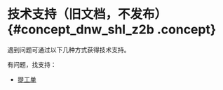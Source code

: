 # 技术支持（旧文档，不发布） {#concept_dnw_shl_z2b .concept}

遇到问题可通过以下几种方式获得技术支持。

有问题，找支持：

-   [提工单](https://workorder-intl.console.aliyun.com/#/ticket/createIndex)

